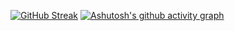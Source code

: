[![GitHub Streak](https://streak-stats.demolab.com/?user=SEOKHYEON&theme=dark)](https://git.io/streak-stats)
[![Ashutosh's github activity graph](https://github-readme-activity-graph.vercel.app/graph?username=Ashutosh00710&theme=dracula)](https://github.com/ashutosh00710/github-readme-activity-graph)
